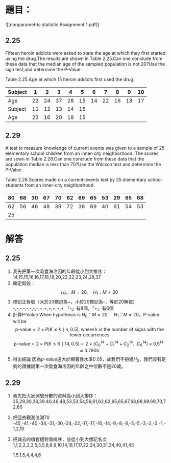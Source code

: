 # 題目：
![[nonparametric statistic Assignment 1.pdf]]
## 2.25
Fifteen heroin addicts were asked to state the age at which they first started using the drug.The results are shown in Table 2.25.Can one conclude from these data that the median age of the sampled population is not 20?Use the sign test,and determine the P-Value.

Table 2.25 Age at which 15 heroin addicts first used the drug.

| Subject | 1   | 2   | 3   | 4   | 5   | 6   | 7   | 8   | 9   | 10  |
| ------- | --- | --- | --- | --- | --- | --- | --- | --- | --- | --- |
| Age     | 22  | 24  | 37  | 28  | 15  | 14  | 22  | 16  | 18  | 17  |
| Subject | 11  | 12  | 13  | 14  | 15  |     |     |     |     |     |
| Age     | 23  | 16  | 20  | 18  | 15  |     |     |     |     |     |



## 2.29
A test to measure knowledge of current events was given to a sample of 25 elementary school children from an inner-city neighborhood. The scores are sown in Table 2.26.Can one conclude from these data that the population median is less than 70?Use the Wilcxon test and determine the P-Value.

Table 2.26 Scores made on a current-events test by 25 elementary school students from an inner-city neighborhood

| 80  | 68  | 30  | 67  | 70  | 62  | 69  | 65  | 53  | 29  | 65  | 68  |
| --- | --- | --- | --- | --- | --- | --- | --- | --- | --- | --- | --- |
| 62  | 56  | 46  | 48  | 39  | 72  | 36  | 69  | 40  | 61  | 54  | 53  |
| 25  |     |     |     |     |     |     |     |     |     |     |     |

# 解答
## 2.25
1. 我先把第一次吸食海洛因的年齡從小到大排序：
	14,15,15,16,16,17,18,18,20,22,22,23,24,28,37
2. 確定假設：
	$$H_0：M=20 ,\quad H_1：M\neq 20$$
3. 標記正負號（大於20標記為+，小於20標記為-，等於20無視）
	-,-,-,-,-,-,-,-,+,+,+,+,+,+
	「-」有8個，「+」有6個
4. 計算P-Value
	When hypothesis is $H_0：M=20 ,\quad H_1：M\neq 20$，P-value will be $$
\text{p-value}=2\times P(K\leq k \mid n,0.5),\;\text{where k is the number of signs with the fewer occurrences}$$
	$$\text{p-value}=2\times P(K\leq 6\mid 14,0.5)=2\times(C^{14}_0+C^{14}_1+C^{14}_2\ldots C^{14}_6)\times0.5^{14}\approx0.7905$$
5. 得出結論
	因為p-value遠大於顯著性水準0.05，故我們不拒絕$H_0$，我們沒有足夠的證據說第一次吸食海洛因的年齡之中位數不是20歲。



## 2.29
1. 我先把大家測驗分數的資料從小到大排序：
	25,29,30,36,39,40,46,48,53,53,54,56,61,62,62,65,65,67,68,68,69,69,70,72,80
2. 把這些觀測值減70
	-45,-41,-40,-34,-31,-30,-24,-22,-17,-17,-16,-14,-9,-8,-8,-5,-5,-3,-2,-2,-1,-1,2,10
3. 把減去的值套絕對值排序，並從小到大標記名次
	1,1,2,2,2,3,5,5,5,8,8,9,10,14,16,17,17,22,24,30,31,34,40,41,45
	
	1.5,1.5,4,4,4,6